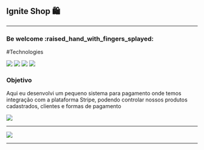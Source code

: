 <h2>Ignite Shop 🛍️</h2>

<hr/>

<h3>Be welcome :raised_hand_with_fingers_splayed:</h3>

#Technologies
<p>
  <img src="https://img.shields.io/badge/next.js-000000?style=for-the-badge&logo=nextdotjs&logoColor=white" />
  <img src="https://shields.io/badge/TypeScript-3178C6?logo=TypeScript&logoColor=FFF&style=flat-square" />
  <img src="https://shields.io/badge/Stripe-8A2BE2?logo=S&logoColor=FFF&style=flat-square" />
  <img src="https://shields.io/badge/styled--components-DB7093?logo=styled-components&logoColor=white" />
</p>

<h3>Objetivo</h3>

<P>Aqui eu desenvolvi um pequeno sistema para pagamento onde temos integração com a plataforma Stripe, podendo controlar nossos produtos cadastrados, clientes e formas de pagamento</p>

<div>
  <img src="https://github.com/Spanserki/Spanserki/assets/97187822/826659eb-f69c-4b88-aa2f-6432dedf4f4d" />
</div>

<hr/>

<div>
  <img src="https://github.com/Spanserki/Spanserki/assets/97187822/b3b1bc88-58d4-4070-8809-a7b3d225fe37" />
</div>

<hr/>

